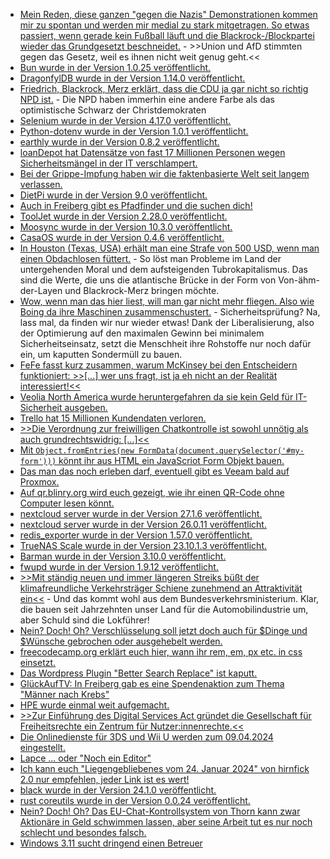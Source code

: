* [Mein Reden, diese ganzen "gegen die Nazis" Demonstrationen kommen mir zu spontan und werden mir medial zu stark mitgetragen. So etwas passiert, wenn gerade kein Fußball läuft und die Blackrock-/Blockpartei wieder das Grundgesetzt beschneidet.](http://blog.fefe.de/?ts=9b528906) - >>Union und AfD stimmten gegen das Gesetz, weil es ihnen nicht weit genug geht.<<
* [Bun wurde in der Version 1.0.25 veröffentlicht.](https://github.com/oven-sh/bun/releases/tag/bun-v1.0.25)
* [DragonfylDB wurde in der Version 1.14.0 veröffentlicht.](https://github.com/dragonflydb/dragonfly/releases/tag/v1.14.0)
* [Friedrich, Blackrock, Merz erklärt, dass die CDU ja gar nicht so richtig NPD ist.](http://blog.fefe.de/?ts=9b5048c4) - Die NPD haben immerhin eine andere Farbe als das optimistische Schwarz der Christdemokraten
* [Selenium wurde in der Version 4.17.0 veröffentlicht.](https://github.com/SeleniumHQ/selenium/releases/tag/selenium-4.17.0)
* [Python-dotenv wurde in der Version 1.0.1 veröffentlicht.](https://github.com/theskumar/python-dotenv/releases/tag/v1.0.1)
* [earthly wurde in der Version 0.8.2 veröffentlicht.](https://github.com/earthly/earthly/releases/tag/v0.8.2)
* [loanDepot hat Datensätze von fast 17 Millionen Personen wegen Sicherheitsmängel in der IT verschlampert.](https://www.bleepingcomputer.com/news/security/loandepot-says-ransomware-gang-stole-data-of-166-million-people/)
* [Bei der Grippe-Impfung haben wir die faktenbasierte Welt seit langem verlassen.](https://impfentscheidung.online/fremdschutz-durch-grippe-impfungen-marketing-ohne-fakten/)
* [DietPi wurde in der Version 9.0 veröffentlicht.](https://dietpi.com/docs/releases/v9_0/)
* [Auch in Freiberg gibt es Pfadfinder und die suchen dich!](https://pfadfinden-freiberg.de/)
* [ToolJet wurde in der Version 2.28.0 veröffentlicht.](https://github.com/ToolJet/ToolJet/releases/tag/v2.28.0)
* [Moosync wurde in der Version 10.3.0 veröffentlicht.](https://github.com/Moosync/Moosync/releases/tag/v10.3.0)
* [CasaOS wurde in der Version 0.4.6 veröffentlicht.](https://github.com/IceWhaleTech/CasaOS/releases/tag/v0.4.6)
* [In Houston (Texas, USA) erhält man eine Strafe von 500 USD, wenn man einen Obdachlosen füttert.](http://blog.fefe.de/?ts=9b4ee910) - So löst man Probleme im Land der untergehenden Moral und dem aufsteigenden Tubrokapitalismus. Das sind die Werte, die uns die atlantische Brücke in der Form von Von-ähm-der-Layen und Blackrock-Merz bringen möchte.
* [Wow, wenn man das hier liest, will man gar nicht mehr fliegen. Also wie Boing da ihre Maschinen zusammenschustert.](http://blog.fefe.de/?ts=9b516e93) - Sicherheitsprüfung? Na, lass mal, da finden wir nur wieder etwas! Dank der Liberalisierung, also der Optimierung auf den maximalen Gewinn bei minimalem Sicherheitseinsatz, setzt die Menschheit ihre Rohstoffe nur noch dafür ein, um kaputten Sondermüll zu bauen.
* [FeFe fasst kurz zusammen, warum McKinsey bei den Entscheidern funktioniert: >>[...] wer uns fragt, ist ja eh nicht an der Realität interessiert!<<](http://blog.fefe.de/?ts=9b515f0c)
* [Veolia North America wurde heruntergefahren da sie kein Geld für IT-Sicherheit ausgeben.](https://www.bleepingcomputer.com/news/security/water-services-giant-veolia-north-america-hit-by-ransomware-attack/)
* [Trello hat 15 Millionen Kundendaten verloren.](https://www.bleepingcomputer.com/news/security/trello-api-abused-to-link-email-addresses-to-15-million-accounts/)
* [>>Die Verordnung zur freiwilligen Chatkontrolle ist sowohl unnötig als auch grundrechtswidrig: [...]<<](https://www.patrick-breyer.de/piraten-beantragen-ende-der-freiwilligen-chatkontrolle-durch-big-tech-unternehmen/)
* [Mit `Object.fromEntries(new FormData(document.querySelector('#my-form')))` könnt ihr aus HTML ein JavaScriot Form Objekt bauen.](https://www.30secondsofcode.org/js/s/form-to-object/)
* [Das man das noch erleben darf, eventuell gibt es Veeam bald auf Proxmox.](https://www.borncity.com/blog/2024/01/23/veeam-strebt-untersttzung-fr-proxmox-und-oracles-virtualisierung-an/)
* [Auf qr.blinry.org wird euch gezeigt, wie ihr einen QR-Code ohne Computer lesen könnt.](https://qr.blinry.org/)
* [nextcloud server wurde in der Version 27.1.6 veröffentlicht.](https://github.com/nextcloud/server/releases/tag/v27.1.6)
* [nextcloud server wurde in der Version 26.0.11 veröffentlicht.](https://github.com/nextcloud/server/releases/tag/v26.0.11)
* [redis_exporter wurde in der Version 1.57.0 veröffentlicht.](https://github.com/oliver006/redis_exporter/releases/tag/v1.57.0)
* [TrueNAS Scale wurde in der Version 23.10.1.3 veröffentlicht.](https://github.com/truenas/documentation/releases/tag/TS23.10.1.3)
* [Barman wurde in der Version 3.10.0 veröffentlicht.](https://github.com/EnterpriseDB/barman/releases/tag/release/3.10.0)
* [fwupd wurde in der Version 1.9.12 veröffentlicht.](https://github.com/fwupd/fwupd/releases/tag/1.9.12)
* [>>Mit ständig neuen und immer längeren Streiks büßt der klimafreundliche Verkehrsträger Schiene zunehmend an Attraktivität ein<<](http://blog.fefe.de/?ts=9b4ca82e) - Und das kommt wohl aus dem Bundesverkehrsministerium. Klar, die bauen seit Jahrzehnten unser Land für die Automobilindustrie um, aber Schuld sind die Lokführer!
* [Nein? Doch! Oh? Verschlüsselung soll jetzt doch auch für $Dinge und $Wünsche gebrochen oder ausgehebelt werden.](https://www.patrick-breyer.de/neuer-chatkontrolle-leak-ueberwachungsbehoerdlich-industrielles-netzwerk-will-sichere-verschluesselung-auch-fuer-ganz-andere-zwecke-aushebeln/)
* [freecodecamp.org erklärt euch hier, wann ihr rem, em, px etc. in css einsetzt.](https://www.freecodecamp.org/news/css-units-when-to-use-each-one/)
* [Das Wordpress Plugin "Better Search Replace" ist kaputt.](https://www.bleepingcomputer.com/news/security/hackers-target-wordpress-database-plugin-active-on-1-million-sites/)
* [GlückAufTV: In Freiberg gab es eine Spendenaktion zum Thema "Männer nach Krebs"](https://www.youtube.com/watch?v=C081g-z9eVw)
* [HPE wurde einmal weit aufgemacht.](https://www.bleepingcomputer.com/news/security/hpe-russian-hackers-breached-its-security-teams-email-accounts/)
* [>>Zur Einführung des Digital Services Act gründet die Gesellschaft für Freiheitsrechte ein Zentrum für Nutzer:innenrechte.<<](https://netzpolitik.org/2024/verbraucherschutz-gesellschaft-fuer-freiheitsrechte-gruendet-center-for-user-rights/)
* [Die Onlinedienste für 3DS und Wii U werden zum 09.04.2024 eingestellt.](https://wiidatabase.de/online-dienste-fuer-3ds-und-wii-u-werden-am-09-april-2024-um-0100-uhr-eingestellt/)
* [Lapce ... oder "Noch ein Editor"](https://lapce.dev/)
* [Ich kann euch "Lie­gen­ge­blie­be­nes vom 24. Janu­ar 2024" von hirnfick 2.0 nur empfehlen, jeder Link ist es wert!](https://tuxproject.de/blog/2024/01/liegengebliebenes-vom-24-januar-2024/)
* [black wurde in der Version 24.1.0 veröffentlicht.](https://github.com/psf/black/releases/tag/24.1.0)
* [rust coreutils wurde in der Version 0.0.24 veröffentlicht.](https://github.com/uutils/coreutils/releases/tag/0.0.24)
* [Nein? Doch! Oh? Das EU-Chat-Kontrollsystem von Thorn kann zwar Aktionäre in Geld schwimmen lassen, aber seine Arbeit tut es nur noch schlecht und besondes falsch.](https://www.borncity.com/blog/2024/01/26/eu-chat-kontrollsystem-von-thorn-mit-massiven-sicherheitslcken/)
* [Windows 3.11 sucht dringend einen Betreuer](https://blog.fefe.de/?ts=9b4bcab9)
